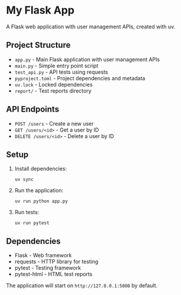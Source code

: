 # My Flask App

A Flask web application with user management APIs, created with uv.

## Project Structure

- `app.py` - Main Flask application with user management APIs
- `main.py` - Simple entry point script
- `test_api.py` - API tests using requests
- `pyproject.toml` - Project dependencies and metadata
- `uv.lock` - Locked dependencies
- `report/` - Test reports directory

## API Endpoints

- `POST /users` - Create a new user
- `GET /users/<id>` - Get a user by ID
- `DELETE /users/<id>` - Delete a user by ID

## Setup

1. Install dependencies:
   ```
   uv sync
   ```

2. Run the application:
   ```
   uv run python app.py
   ```

3. Run tests:
   ```
   uv run pytest
   ```

## Dependencies

- Flask - Web framework
- requests - HTTP library for testing
- pytest - Testing framework
- pytest-html - HTML test reports

The application will start on `http://127.0.0.1:5000` by default.